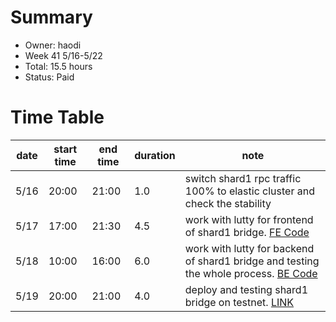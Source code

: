# Summary
* Owner: haodi
* Week 41 5/16-5/22
* Total:  15.5 hours
* Status: Paid

# Time Table
| date  | start time  | end time | duration  |  note |
|---|---|---|---|---|
| 5/16 | 20:00 | 21:00 | 1.0 | switch shard1 rpc traffic 100% to elastic cluster and check the stability |
| 5/17 | 17:00 | 21:30 | 4.5 | work with lutty for frontend of shard1 bridge. [FE Code](https://github.com/LuttyYang/ethhmy-bridge.frontend/tree/add_one_shard1) |
| 5/18 | 10:00 | 16:00 | 6.0 | work with lutty for backend of shard1 bridge and testing the whole process. [BE Code](https://github.com/LuttyYang/ethhmy-bridge.appengine/tree/add_one_shard1) |
| 5/19 | 20:00 | 21:00 | 4.0 | deploy and testing shard1 bridge on testnet. [LINK](https://testnet.bridge.hmny.io) |